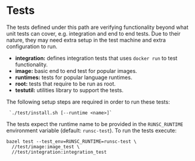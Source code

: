 # Tests

The tests defined under this path are verifying functionality beyond what unit
tests can cover, e.g. integration and end to end tests. Due to their nature,
they may need extra setup in the test machine and extra configuration to run.

-   **integration:** defines integration tests that uses `docker run` to test
    functionality.
-   **image:** basic end to end test for popular images.
-   **runtimes:** tests for popular language runtimes.
-   **root:** tests that require to be run as root.
-   **testutil:** utilities library to support the tests.

The following setup steps are required in order to run these tests:

     `./test/install.sh [--runtime <name>]`

The tests expect the runtime name to be provided in the `RUNSC_RUNTIME`
environment variable (default: `runsc-test`). To run the tests execute:

```
bazel test --test_env=RUNSC_RUNTIME=runsc-test \
  //test/image:image_test \
  //test/integration:integration_test
```
